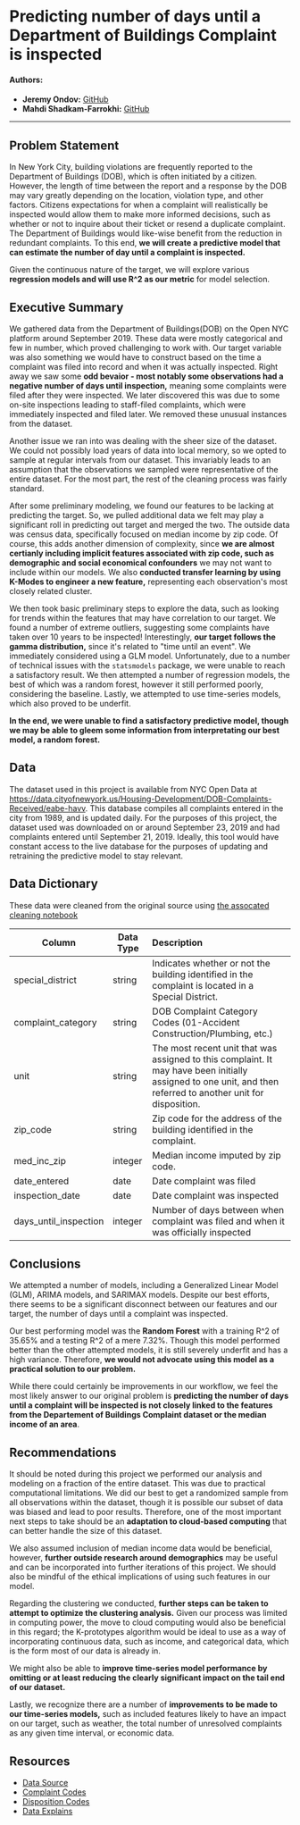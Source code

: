 # Predicting number of days until a Department of Buildings Complaint is inspected

#### Authors:
- __Jeremy Ondov:__ [GitHub](https://github.com/ondovj)
- __Mahdi Shadkam-Farrokhi:__ [GitHub](https://github.com/Shaddyjr) 

---
## Problem Statement
In New York City, building violations are frequently reported to the Department of Buildings (DOB), which is often initiated by a citizen. However, the length of time between the report and a response by the DOB may vary greatly depending on the location, violation type, and other factors. Citizens expectations for when a complaint will realistically be inspected would allow them to make more informed decisions, such as whether or not to inquire about their ticket or resend a duplicate complaint. The Department of Buildings would like-wise benefit from the reduction in redundant complaints. To this end, __we will create a predictive model that can estimate the number of day until a complaint is inspected.__

Given the continuous nature of the target, we will explore various __regression models and will use R^2 as our metric__ for model selection.

## Executive Summary

We gathered data from the Department of Buildings(DOB) on the Open NYC platform around September 2019. These data were mostly categorical and few in number, which proved challenging to work with. Our target variable was also something we would have to construct based on the time a complaint was filed into record and when it was actually inspected. Right away we saw some __odd bevaior - most notably some observations had a negative number of days until inspection,__ meaning some complaints were filed after they were inspected. We later discovered this was due to some on-site inspections leading to staff-filed complaints, which were immediately inspected and filed later. We removed these unusual instances from the dataset.

Another issue we ran into was dealing with the sheer size of the dataset. We could not possibly load years of data into local memory, so we opted to sample at regular intervals from our dataset. This invariably leads to an assumption that the observations we sampled were representative of the entire dataset. For the most part, the rest of the cleaning process was fairly standard. 

After some preliminary modeling, we found our features to be lacking at predicting the target. So, we pulled additional data we felt may play a significant roll in predicting out target and merged the two. The outside data was census data, specifically focused on median income by zip code. Of course, this adds another dimension of complexity, since __we are almost certianly including implicit features associated with zip code, such as demographic and social economical confounders__ we may not want to include within our models. We also __conducted transfer learning by using K-Modes to engineer a new feature,__ representing each observation's most closely related cluster.

We then took basic preliminary steps to explore the data, such as looking for trends within the features that may have correlation to our target. We found a number of extreme outliers, suggesting some complaints have taken over 10 years to be inspected! Interestingly, __our target follows the gamma distribution,__ since it's related to "time until an event". We immediately considered using a GLM model. Unfortunately, due to a number of technical issues with the `statsmodels` package, we were unable to reach a satisfactory result. We then attempted a number of regression models, the best of which was a random forest, however it still performed poorly, considering the baseline. Lastly, we attempted to use time-series models, which also proved to be underfit.

__In the end, we were unable to find a satisfactory predictive model, though we may be able to gleem some information from interpretating our best model, a random forest.__


## Data
The dataset used in this project is available from NYC Open Data at https://data.cityofnewyork.us/Housing-Development/DOB-Complaints-Received/eabe-havv. This database compiles all complaints entered in the city from 1989, and is updated daily. For the purposes of this project, the dataset used was downloaded on or around September 23, 2019 and had complaints entered until September 21, 2019. Ideally, this tool would have constant access to the live database for the purposes of updating and retraining the predictive model to stay relevant.

## Data Dictionary
These data were cleaned from the original source using [the assocated cleaning notebook](./code/dob_data_cleaning.ipynb)

|Column | Data Type | Description|
|- | - | :-|
|special_district|string|Indicates whether or not the building identified in the complaint is located in a Special District.|
|complaint_category|string|DOB Complaint Category Codes (01-Accident Construction/Plumbing, etc.)|
|unit|string|The most recent unit that was assigned to this complaint. It may have been initially assigned to one unit, and then referred to another unit for disposition.|
|zip_code|string|Zip code for the address of the building identified in the complaint.|
|med_inc_zip|integer|Median income imputed by zip code.|
|date_entered|date|Date complaint was filed|
|inspection_date|date|Date complaint was inspected|
|days_until_inspection|integer|Number of days between when complaint was filed and when it was officially inspected|


## Conclusions
We attempted a number of models, including a Generalized Linear Model (GLM), ARIMA models, and SARIMAX models. Despite our best efforts, there seems to be a significant disconnect between our features and our target, the number of days until a complaint was inspected.

Our best performing model was the __Random Forest__ with a training R^2 of 35.65% and a testing R^2 of a mere 7.32%. Though this model performed better than the other attempted models, it is still severely underfit and has a high variance. Therefore, __we would not advocate using this model as a practical solution to our problem.__

While there could certainly be improvements in our workflow, we feel the most likely answer to our original problem is __predicting the number of days until a complaint will be inspected is not closely linked to the features from the Departement of Buildings Complaint dataset or the median income of an area__. 

## Recommendations
It should be noted during this project we performed our analysis and modeling on a fraction of the entire dataset. This was due to practical computational limitations. We did our best to get a randomized sample from all observations within the dataset, though it is possible our subset of data was biased and lead to poor results. Therefore, one of the most important next steps to take should be an __adaptation to cloud-based computing__ that can better handle the size of this dataset. 

We also assumed inclusion of median income data would be beneficial, however, __further outside research around demographics__ may be useful and can be incorporated into further iterations of this project. We should also be mindful of the ethical implications of using such features in our model.

Regarding the clustering we conducted, __further steps can be taken to attempt to optimize the clustering analysis.__ Given our process was limited in computing power, the move to cloud computing would also be beneficial in this regard; the K-prototypes algorithm would be ideal to use as a way of incorporating continuous data, such as income, and categorical data, which is the form most of our data is already in.

We might also be able to __improve time-series model performance by omitting or at least reducing the clearly significant impact on the tail end of our dataset.__

Lastly, we recognize there are a number of __improvements to be made to our time-series models,__ such as included features likely to have an impact on our target, such as weather, the total number of unresolved complaints as any given time interval, or economic data.

## Resources
- [Data Source](https://data.cityofnewyork.us/Housing-Development/DOB-Complaints-Received/eabe-havv)
- [Complaint Codes](https://www1.nyc.gov/assets/buildings/pdf/complaint_category.pdf)
- [Disposition Codes](https://www1.nyc.gov/assets/buildings/pdf/bis_complaint_disposition_codes.pdf)
- [Data Explains](https://docs.google.com/spreadsheets/d/10p0HLqinKbUrSjKaZC2E0ZTHDXgULT0K/edit#gid=1015257717)
